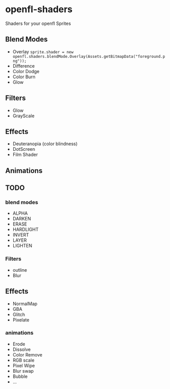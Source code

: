# openfl-shaders
Shaders for your openfl Sprites

## Blend Modes

* Overlay `sprite.shader = new openfl.shaders.blendMode.Overlay(Assets.getBitmapData("foreground.png"));`
* Difference
* Color Dodge
* Color Burn
* Glow

## Filters

* Glow
* GrayScale

## Effects

* Deuteranopia (color blindness)
* DotScreen
* Film Shader

## Animations


## TODO

### blend modes

* ALPHA					
* DARKEN					
* ERASE					
* HARDLIGHT				
* INVERT					
* LAYER					
* LIGHTEN		

### Filters

* outline
* Blur

## Effects

* NormalMap
* GBA
* Glitch
* Pixelate

### animations 

* Erode
* Dissolve
* Color Remove
* RGB scale
* Pixel Wipe
* Blur swap
* Bubble
* ...

